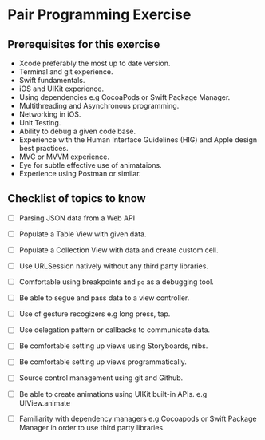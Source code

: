 # Pair Programming Exercise

## Prerequisites for this exercise 

* Xcode preferably the most up to date version. 
* Terminal and git experience. 
* Swift fundamentals. 
* iOS and UIKit experience. 
* Using dependencies e.g CocoaPods or Swift Package Manager.
* Multithreading and Asynchronous programming.
* Networking in iOS.
* Unit Testing.
* Ability to debug a given code base.
* Experience with the Human Interface Guidelines (HIG) and Apple design best practices. 
* MVC or MVVM experience.
* Eye for subtle effective use of animataions.
* Experience using Postman or similar.


## Checklist of topics to know

- [ ] Parsing JSON data from a Web API 
- [ ] Populate a Table View with given data. 
- [ ] Populate a Collection View with data and create custom cell.  
- [ ] Use URLSession natively without any third party libraries. 
- [ ] Comfortable using breakpoints and `po` as a debugging tool. 
- [ ] Be able to segue and pass data to a view controller. 
- [ ] Use of gesture recogizers e.g long press, tap. 
- [ ] Use delegation pattern or callbacks to communicate data. 
- [ ] Be comfortable setting up views using Storyboards, nibs. 
- [ ] Be comfortable setting up views programmatically.
- [ ] Source control management using git and Github. 
- [ ] Be able to create animations using UIKit built-in APIs. e.g UIView.animate
- [ ] Familiarity with dependency managers e.g Cocoapods or Swift Package Manager in order to use third party libraries. 

